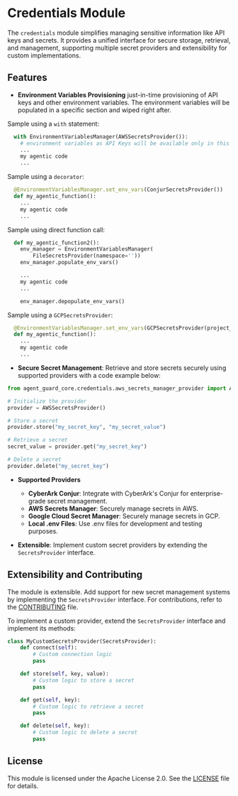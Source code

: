 # Credentials Module

The `credentials` module simplifies managing sensitive information like API keys and secrets. It provides a unified interface for secure storage, retrieval, and management, supporting multiple secret providers and extensibility for custom implementations.

## Features
- **Environment Variables Provisioning** just-in-time provisioning of API keys and other environment variables. The environment variables will be populated in a specific section and wiped right after.

Sample using a `with` statement:
```python
  with EnvironmentVariablesManager(AWSSecretsProvider()):
    # environment variables as API Keys will be available only in this section
    ...
    my agentic code
    ...
```

Sample using a `decorator`:
```python
  @EnvironmentVariablesManager.set_env_vars(ConjurSecretsProvider())
  def my_agentic_function():
    ...
    my agentic code
    ...
```

Sample using direct function call:
```python
  def my_agentic_function2():
    env_manager = EnvironmentVariablesManager(
        FileSecretsProvider(namespace=''))
    env_manager.populate_env_vars()

    ...
    my agentic code
    ...

    env_manager.depopulate_env_vars()
```

Sample using a `GCPSecretsProvider`:
```python
  @EnvironmentVariablesManager.set_env_vars(GCPSecretsProvider(project_id="test-project"))
  def my_agentic_function():
    ...
    my agentic code
    ...
```


- **Secure Secret Management**: Retrieve and store secrets securely using supported providers with a code example below:

```python
from agent_guard_core.credentials.aws_secrets_manager_provider import AWSSecretsProvider

# Initialize the provider
provider = AWSSecretsProvider()

# Store a secret
provider.store("my_secret_key", "my_secret_value")

# Retrieve a secret
secret_value = provider.get("my_secret_key")

# Delete a secret
provider.delete("my_secret_key")
```
- **Supported Providers**
    - **CyberArk Conjur**: Integrate with CyberArk's Conjur for enterprise-grade secret management.
    - **AWS Secrets Manager**: Securely manage secrets in AWS.
    - **Google Cloud Secret Manager**: Securely manage secrets in GCP.
    - **Local .env Files**: Use .env files for development and testing purposes.

- **Extensible**: Implement custom secret providers by extending the `SecretsProvider` interface.

## Extensibility and Contributing
The module is extensible. Add support for new secret management systems by implementing the `SecretsProvider` interface. For contributions, refer to the [CONTRIBUTING](../../CONTRIBUTING.md) file.

To implement a custom provider, extend the `SecretsProvider` interface and implement its methods:

```python
class MyCustomSecretsProvider(SecretsProvider):
    def connect(self):
        # Custom connection logic
        pass

    def store(self, key, value):
        # Custom logic to store a secret
        pass

    def get(self, key):
        # Custom logic to retrieve a secret
        pass

    def delete(self, key):
        # Custom logic to delete a secret
        pass
```

## License
This module is licensed under the Apache License 2.0. See the [LICENSE](../../LICENSE) file for details.
